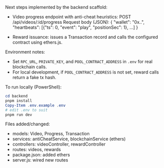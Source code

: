 Next steps implemented by the backend scaffold:

- Video progress endpoint with anti-cheat heuristics: POST /api/videos/:id/progress
  Request body (JSON):
  {
    "wallet": "0x..",
    "heartbeats": [{"ts": 0, "event": "play", "positionSec": 1}, ...]
  }

- Reward issuance: issues a Transaction record and calls the configured contract using ethers.js.

Environment notes:
- Set `RPC_URL`, `PRIVATE_KEY`, and `POOL_CONTRACT_ADDRESS` in `.env` for real blockchain calls.
- For local development, if `POOL_CONTRACT_ADDRESS` is not set, reward calls return a fake tx hash.

To run locally (PowerShell):

```powershell
cd backend
pnpm install
Copy-Item .env.example .env
# edit .env to suit
pnpm run dev
```

Files added/changed:
- models: Video, Progress, Transaction
- services: antiCheatService, blockchainService (ethers)
- controllers: videoController, rewardController
- routes: videos, rewards
- package.json: added ethers
- server.js: wired new routes
